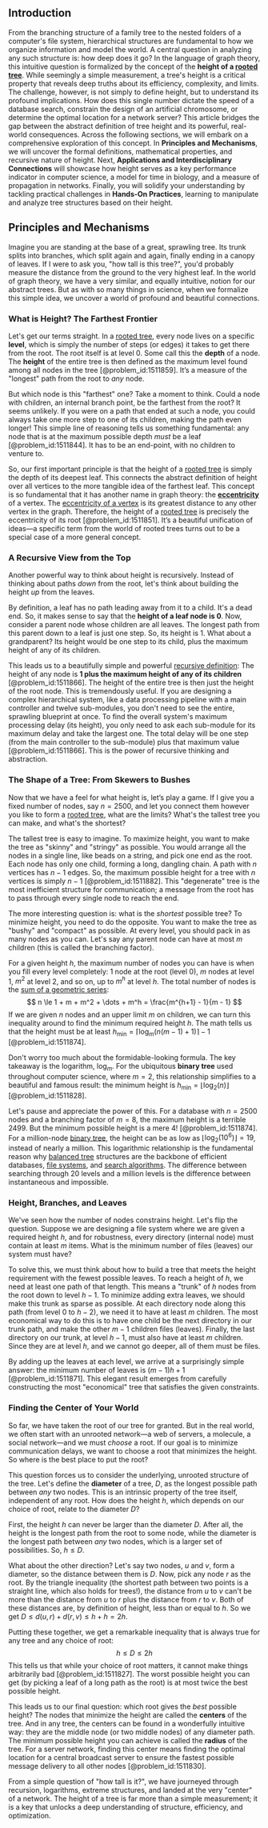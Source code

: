 ## Introduction
From the branching structure of a family tree to the nested folders of a computer's file system, hierarchical structures are fundamental to how we organize information and model the world. A central question in analyzing any such structure is: how deep does it go? In the language of graph theory, this intuitive question is formalized by the concept of the **height of a [rooted tree](@article_id:266366)**. While seemingly a simple measurement, a tree's height is a critical property that reveals deep truths about its efficiency, complexity, and limits. The challenge, however, is not simply to define height, but to understand its profound implications. How does this single number dictate the speed of a database search, constrain the design of an artificial chromosome, or determine the optimal location for a network server? This article bridges the gap between the abstract definition of tree height and its powerful, real-world consequences. Across the following sections, we will embark on a comprehensive exploration of this concept. In **Principles and Mechanisms**, we will uncover the formal definitions, mathematical properties, and recursive nature of height. Next, **Applications and Interdisciplinary Connections** will showcase how height serves as a key performance indicator in computer science, a model for time in biology, and a measure of propagation in networks. Finally, you will solidify your understanding by tackling practical challenges in **Hands-On Practices**, learning to manipulate and analyze tree structures based on their height.

## Principles and Mechanisms

Imagine you are standing at the base of a great, sprawling tree. Its trunk splits into branches, which split again and again, finally ending in a canopy of leaves. If I were to ask you, "how tall is this tree?", you'd probably measure the distance from the ground to the very highest leaf. In the world of graph theory, we have a very similar, and equally intuitive, notion for our abstract trees. But as with so many things in science, when we formalize this simple idea, we uncover a world of profound and beautiful connections.

### What is Height? The Farthest Frontier

Let's get our terms straight. In a [rooted tree](@article_id:266366), every node lives on a specific **level**, which is simply the number of steps (or edges) it takes to get there from the root. The root itself is at level 0. Some call this the **depth** of a node. The **height** of the entire tree is then defined as the maximum level found among all nodes in the tree [@problem_id:1511859]. It’s a measure of the "longest" path from the root to *any* node.

But which node is this "farthest" one? Take a moment to think. Could a node with children, an internal branch point, be the farthest from the root? It seems unlikely. If you were on a path that ended at such a node, you could always take one more step to one of its children, making the path even longer! This simple line of reasoning tells us something fundamental: any node that is at the maximum possible depth *must* be a leaf [@problem_id:1511844]. It has to be an end-point, with no children to venture to.

So, our first important principle is that the height of a [rooted tree](@article_id:266366) is simply the depth of its deepest leaf. This connects the abstract definition of height over all vertices to the more tangible idea of the farthest leaf. This concept is so fundamental that it has another name in graph theory: the **[eccentricity](@article_id:266406)** of a vertex. The [eccentricity of a vertex](@article_id:264901) is its greatest distance to any other vertex in the graph. Therefore, the height of a [rooted tree](@article_id:266366) is precisely the eccentricity of its root [@problem_id:1511851]. It’s a beautiful unification of ideas—a specific term from the world of rooted trees turns out to be a special case of a more general concept.

### A Recursive View from the Top

Another powerful way to think about height is recursively. Instead of thinking about paths *down* from the root, let's think about building the height *up* from the leaves.

By definition, a leaf has no path leading away from it to a child. It's a dead end. So, it makes sense to say that the **height of a leaf node is 0**. Now, consider a parent node whose children are all leaves. The longest path from this parent down to a leaf is just one step. So, its height is 1. What about a grandparent? Its height would be one step to its child, plus the maximum height of any of its children.

This leads us to a beautifully simple and powerful [recursive definition](@article_id:265020): The height of any node is **1 plus the maximum height of any of its children** [@problem_id:1511866]. The height of the entire tree is then just the height of the root node. This is tremendously useful. If you are designing a complex hierarchical system, like a data processing pipeline with a main controller and twelve sub-modules, you don't need to see the entire, sprawling blueprint at once. To find the overall system's maximum processing delay (its height), you only need to ask each sub-module for its maximum delay and take the largest one. The total delay will be one step (from the main controller to the sub-module) plus that maximum value [@problem_id:1511866]. This is the power of recursive thinking and abstraction.

### The Shape of a Tree: From Skewers to Bushes

Now that we have a feel for what height is, let’s play a game. If I give you a fixed number of nodes, say $n=2500$, and let you connect them however you like to form a [rooted tree](@article_id:266366), what are the limits? What's the tallest tree you can make, and what's the shortest?

The tallest tree is easy to imagine. To maximize height, you want to make the tree as "skinny" and "stringy" as possible. You would arrange all the nodes in a single line, like beads on a string, and pick one end as the root. Each node has only one child, forming a long, dangling chain. A path with $n$ vertices has $n-1$ edges. So, the maximum possible height for a tree with $n$ vertices is simply $n-1$ [@problem_id:1511882]. This "degenerate" tree is the most inefficient structure for communication; a message from the root has to pass through every single node to reach the end.

The more interesting question is: what is the *shortest* possible tree? To minimize height, you need to do the opposite. You want to make the tree as "bushy" and "compact" as possible. At every level, you should pack in as many nodes as you can. Let's say any parent node can have at most $m$ children (this is called the branching factor).

For a given height $h$, the maximum number of nodes you can have is when you fill every level completely: 1 node at the root (level 0), $m$ nodes at level 1, $m^2$ at level 2, and so on, up to $m^h$ at level $h$. The total number of nodes is the [sum of a geometric series](@article_id:157109):
$$
n \le 1 + m + m^2 + \dots + m^h = \frac{m^{h+1} - 1}{m - 1}
$$
If we are given $n$ nodes and an upper limit $m$ on children, we can turn this inequality around to find the minimum required height $h$. The math tells us that the height must be at least $h_{\min} = \lceil \log_{m}(n(m - 1) + 1) \rceil - 1$ [@problem_id:1511874].

Don't worry too much about the formidable-looking formula. The key takeaway is the logarithm, $\log_m$. For the ubiquitous **binary tree** used throughout computer science, where $m=2$, this relationship simplifies to a beautiful and famous result: the minimum height is $h_{\min} = \lfloor \log_2(n) \rfloor$ [@problem_id:1511828].

Let's pause and appreciate the power of this. For a database with $n = 2500$ nodes and a branching factor of $m=8$, the maximum height is a terrible $2499$. But the minimum possible height is a mere 4! [@problem_id:1511874]. For a million-node [binary tree](@article_id:263385), the height can be as low as $\lfloor \log_2(10^6) \rfloor = 19$, instead of nearly a million. This logarithmic relationship is the fundamental reason why [balanced tree](@article_id:265480) structures are the backbone of efficient databases, [file systems](@article_id:637357), and [search algorithms](@article_id:202833). The difference between searching through 20 levels and a million levels is the difference between instantaneous and impossible.

### Height, Branches, and Leaves

We've seen how the number of nodes constrains height. Let's flip the question. Suppose we are designing a file system where we are given a required height $h$, and for robustness, every directory (internal node) must contain at least $m$ items. What is the minimum number of files (leaves) our system must have?

To solve this, we must think about how to build a tree that meets the height requirement with the fewest possible leaves. To reach a height of $h$, we need at least one path of that length. This means a "trunk" of $h$ nodes from the root down to level $h-1$. To minimize adding extra leaves, we should make this trunk as sparse as possible. At each directory node along this path (from level 0 to $h-2$), we need it to have at least $m$ children. The most economical way to do this is to have one child be the next directory in our trunk path, and make the other $m-1$ children files (leaves). Finally, the last directory on our trunk, at level $h-1$, must also have at least $m$ children. Since they are at level $h$, and we cannot go deeper, all of them must be files.

By adding up the leaves at each level, we arrive at a surprisingly simple answer: the minimum number of leaves is $(m-1)h + 1$ [@problem_id:1511871]. This elegant result emerges from carefully constructing the most "economical" tree that satisfies the given constraints.

### Finding the Center of Your World

So far, we have taken the root of our tree for granted. But in the real world, we often start with an unrooted network—a web of servers, a molecule, a social network—and we must *choose* a root. If our goal is to minimize communication delays, we want to choose a root that minimizes the height. So where is the best place to put the root?

This question forces us to consider the underlying, unrooted structure of the tree. Let's define the **diameter** of a tree, $D$, as the longest possible path between *any* two nodes. This is an intrinsic property of the tree itself, independent of any root. How does the height $h$, which depends on our choice of root, relate to the diameter $D$?

First, the height $h$ can never be larger than the diameter $D$. After all, the height is the longest path from the root to some node, while the diameter is the longest path between *any* two nodes, which is a larger set of possibilities. So, $h \le D$.

What about the other direction? Let's say two nodes, $u$ and $v$, form a diameter, so the distance between them is $D$. Now, pick any node $r$ as the root. By the triangle inequality (the shortest path between two points is a straight line, which also holds for trees!), the distance from $u$ to $v$ can't be more than the distance from $u$ to $r$ plus the distance from $r$ to $v$. Both of these distances are, by definition of height, less than or equal to $h$. So we get $D \le d(u,r) + d(r,v) \le h + h = 2h$.

Putting these together, we get a remarkable inequality that is always true for any tree and any choice of root:
$$
h \le D \le 2h
$$
This tells us that while your choice of root matters, it cannot make things arbitrarily bad [@problem_id:1511827]. The worst possible height you can get (by picking a leaf of a long path as the root) is at most twice the best possible height.

This leads us to our final question: which root gives the *best* possible height? The nodes that minimize the height are called the **centers** of the tree. And in any tree, the centers can be found in a wonderfully intuitive way: they are the middle node (or two middle nodes) of any diameter path. The minimum possible height you can achieve is called the **radius** of the tree. For a server network, finding this center means finding the optimal location for a central broadcast server to ensure the fastest possible message delivery to all other nodes [@problem_id:1511830].

From a simple question of "how tall is it?", we have journeyed through recursion, logarithms, extreme structures, and landed at the very "center" of a network. The height of a tree is far more than a simple measurement; it is a key that unlocks a deep understanding of structure, efficiency, and optimization.